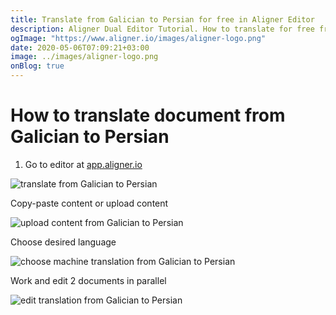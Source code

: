 ```yaml
---
title: Translate from Galician to Persian for free in Aligner Editor
description: Aligner Dual Editor Tutorial. How to translate for free from Galician to Persian. Aligner is multilingual document management platform. 
ogImage: "https://www.aligner.io/images/aligner-logo.png"
date: 2020-05-06T07:09:21+03:00
image: ../images/aligner-logo.png
onBlog: true
---
```


# How to translate document from Galician to Persian

1. Go to editor at [app.aligner.io](https://app.aligner.io "Aligner App web page")

![translate from Galician to Persian](../aligner-blank-editor.png "translate from Galician to Persian")

Copy-paste content or upload content

![upload content from Galician to Persian](../aligner-uploaded-document.png "upload content from Galician to Persian")

Choose desired language

![choose machine translation from Galician to Persian](../aligner-language-dropdown.png "choose machine translation from Galician to Persian")

Work and edit 2 documents in parallel

![edit translation from Galician to Persian](../aligner-double-sitded-editor.png "edit translation from Galician to Persian")

